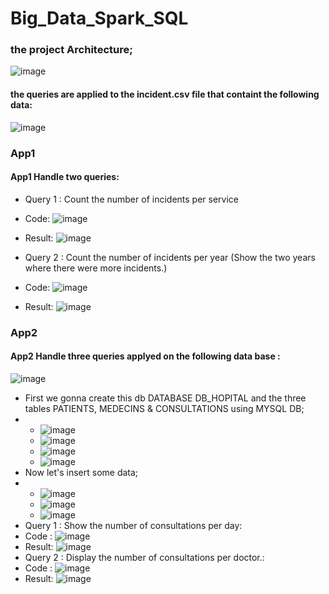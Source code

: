 # Big_Data_Spark_SQL
### the project Architecture;
![image](https://github.com/Yassine-Karimi/Big_Data_Spark_SQL/assets/66490404/8e15288b-cb53-48ad-b4ed-3daebdebed28)
#### the queries are applied to the incident.csv file that containt the following data:
![image](https://github.com/Yassine-Karimi/Big_Data_Spark_SQL/assets/66490404/c9438065-8d19-4fa5-9808-56b8d4954004)


### App1 
#### App1 Handle two queries:
* Query 1 : Count the number of incidents per service
* Code:
![image](https://github.com/Yassine-Karimi/Big_Data_Spark_SQL/assets/66490404/a40e3134-cb01-43ae-b6bf-ec22abbc8571)

* Result:
![image](https://github.com/Yassine-Karimi/Big_Data_Spark_SQL/assets/66490404/f6df726c-9290-4138-9b8a-43b0dafea824)

* Query 2 : Count the number of incidents per year (Show the two years where there were more incidents.)
* Code:
![image](https://github.com/Yassine-Karimi/Big_Data_Spark_SQL/assets/66490404/9f73fcd6-654e-4bac-ac72-abfe084e8435)
* Result:
![image](https://github.com/Yassine-Karimi/Big_Data_Spark_SQL/assets/66490404/a99f8c0d-e2ef-4347-b41e-e2d0f21ff4c5)

### App2 
#### App2 Handle three queries applyed on the following data base :
![image](https://github.com/Yassine-Karimi/Big_Data_Spark_SQL/assets/66490404/0398df5c-162d-42d3-beaa-b37f0ed2eb9c)
* First we gonna create this db DATABASE DB_HOPITAL and the three tables PATIENTS, MEDECINS & CONSULTATIONS using MYSQL DB;
* * ![image](https://github.com/Yassine-Karimi/Big_Data_Spark_SQL/assets/66490404/59434b95-6550-464b-85a2-a1b373256c8a)
  * ![image](https://github.com/Yassine-Karimi/Big_Data_Spark_SQL/assets/66490404/1f5b442f-58e3-492c-b3ff-c1ac5c72460e)
  * ![image](https://github.com/Yassine-Karimi/Big_Data_Spark_SQL/assets/66490404/f17b7bfa-062d-42f2-ad94-217a1cf30948)
  * ![image](https://github.com/Yassine-Karimi/Big_Data_Spark_SQL/assets/66490404/98370836-a36e-439c-8d52-f7659128ca12)
* Now  let's insert some data;
* * ![image](https://github.com/Yassine-Karimi/Big_Data_Spark_SQL/assets/66490404/fa99a97c-7297-4633-97e0-cb065190f313)
  * ![image](https://github.com/Yassine-Karimi/Big_Data_Spark_SQL/assets/66490404/879c525e-879c-443b-898b-d146a8dcbb4b)
  * ![image](https://github.com/Yassine-Karimi/Big_Data_Spark_SQL/assets/66490404/8ab35928-b1cb-447a-99d8-cbf94fc11c35)
* Query 1 : Show the number of consultations per day:
* Code :
![image](https://github.com/Yassine-Karimi/Big_Data_Spark_SQL/assets/66490404/2a5c642c-5bed-45b6-98f7-14db76659965)
* Result:
![image](https://github.com/Yassine-Karimi/Big_Data_Spark_SQL/assets/66490404/fd93b2f9-ecd3-4081-9210-46e82e3ec09b)
* Query 2 : Display the number of consultations per doctor.:
* Code :
![image](https://github.com/Yassine-Karimi/Big_Data_Spark_SQL/assets/66490404/5cde5228-7d61-4204-a678-4bc3adddcd64)
* Result:
![image](https://github.com/Yassine-Karimi/Big_Data_Spark_SQL/assets/66490404/f6e3f9a6-462a-4da0-9fb8-6cba5b205a03)









  


